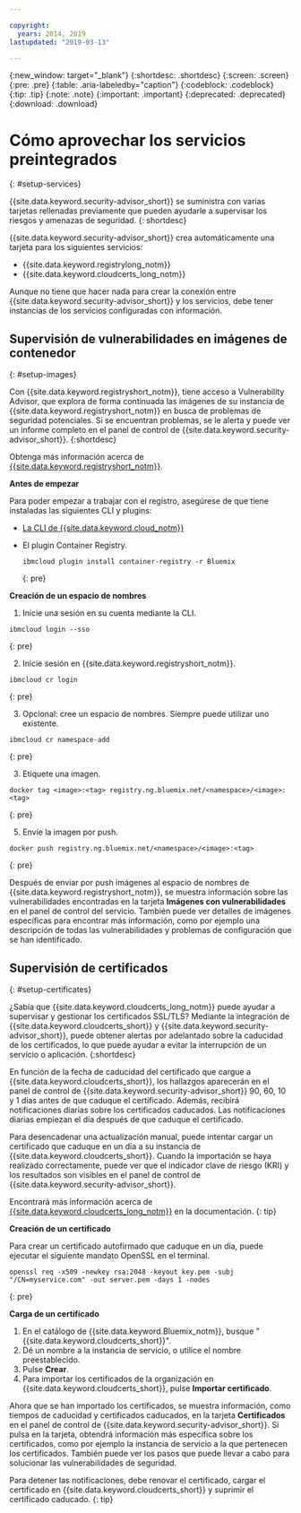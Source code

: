 ```yaml
---

copyright:
  years: 2014, 2019
lastupdated: "2019-03-13"

---
```


{:new_window: target="_blank"}
{:shortdesc: .shortdesc}
{:screen: .screen}
{:pre: .pre}
{:table: .aria-labeledby="caption"}
{:codeblock: .codeblock}
{:tip: .tip}
{:note: .note}
{:important: .important}
{:deprecated: .deprecated}
{:download: .download}

# Cómo aprovechar los servicios preintegrados
{: #setup-services}

{{site.data.keyword.security-advisor_short}} se suministra con varias tarjetas rellenadas previamente que pueden ayudarle a supervisar los riesgos y amenazas de seguridad.
{: shortdesc}

{{site.data.keyword.security-advisor_short}} crea automáticamente una tarjeta para los siguientes servicios:

* {{site.data.keyword.registrylong_notm}}
* {{site.data.keyword.cloudcerts_long_notm}}

Aunque no tiene que hacer nada para crear la conexión entre {{site.data.keyword.security-advisor_short}} y los servicios, debe tener instancias de los servicios configuradas con información.


## Supervisión de vulnerabilidades en imágenes de contenedor
{: #setup-images}

Con {{site.data.keyword.registryshort_notm}}, tiene acceso a Vulnerability Advisor, que explora de forma continuada las imágenes de su instancia de {{site.data.keyword.registryshort_notm}} en busca de problemas de seguridad potenciales. Si se encuentran problemas, se le alerta y puede ver un informe completo en el panel de control de {{site.data.keyword.security-advisor_short}}.
{:shortdesc}

Obtenga más información acerca de [{{site.data.keyword.registryshort_notm}}](/docs/services/Registry?topic=registry-index#index).


**Antes de empezar**

Para poder empezar a trabajar con el registro, asegúrese de que tiene instaladas las siguientes CLI y plugins:
* [La CLI de {{site.data.keyword.cloud_notm}}](/docs/cli?topic=cloud-cli-ibmcloud-cli#ibmcloud-cli)
* El plugin Container Registry.

  ```
  ibmcloud plugin install container-registry -r Bluemix
  ```
  {: pre}


**Creación de un espacio de nombres**

1. Inicie una sesión en su cuenta mediante la CLI.

  ```
  ibmcloud login --sso
  ```
  {: pre}

2. Inicie sesión en {{site.data.keyword.registryshort_notm}}.

  ```
  ibmcloud cr login
  ```
  {: pre}

3. Opcional: cree un espacio de nombres. Siempre puede utilizar uno existente.

  ```
  ibmcloud cr namespace-add
  ```
  {: pre}

3. Etiquete una imagen.

  ```
  docker tag <image>:<tag> registry.ng.bluemix.net/<namespace>/<image>:<tag>
  ```
  {: pre}

5. Envíe la imagen por push.

  ```
  docker push registry.ng.bluemix.net/<namespace>/<image>:<tag>
  ```
  {: pre}


Después de enviar por push imágenes al espacio de nombres de {{site.data.keyword.registryshort_notm}}, se muestra información sobre las vulnerabilidades encontradas en la tarjeta **Imágenes con vulnerabilidades** en el panel de control del servicio. También puede ver detalles de imágenes específicas para encontrar más información, como por ejemplo una descripción de todas las vulnerabilidades y problemas de configuración que se han identificado.


## Supervisión de certificados
{: #setup-certificates}

¿Sabía que {{site.data.keyword.cloudcerts_long_notm}} puede ayudar a supervisar y gestionar los certificados SSL/TLS? Mediante la integración de {{site.data.keyword.cloudcerts_short}} y {{site.data.keyword.security-advisor_short}}, puede obtener alertas por adelantado sobre la caducidad de los certificados, lo que puede ayudar a evitar la interrupción de un servicio o aplicación.
{:shortdesc}

En función de la fecha de caducidad del certificado que cargue a {{site.data.keyword.cloudcerts_short}}, los hallazgos aparecerán en el panel de control de {{site.data.keyword.security-advisor_short}} 90, 60, 10 y 1 días antes de que caduque el certificado. Además, recibirá notificaciones diarias sobre los certificados caducados. Las notificaciones diarias empiezan el día después de que caduque el certificado.

Para desencadenar una actualización manual, puede intentar cargar un certificado que caduque en un día a su instancia de {{site.data.keyword.cloudcerts_short}}. Cuando la importación se haya realizado correctamente, puede ver que el indicador clave de riesgo (KRI) y los resultados son visibles en el panel de control de {{site.data.keyword.security-advisor_short}}.

Encontrará más información acerca de [{{site.data.keyword.cloudcerts_long_notm}}](/docs/services/certificate-manager?topic=certificate-manager-gettingstarted#gettingstarted) en la documentación.
{: tip}

**Creación de un certificado**

Para crear un certificado autofirmado que caduque en un día, puede ejecutar el siguiente mandato OpenSSL en el terminal.

```
openssl req -x509 -newkey rsa:2048 -keyout key.pem -subj "/CN=myservice.com" -out server.pem -days 1 -nodes
```
{: pre}


**Carga de un certificado**

1. En el catálogo de {{site.data.keyword.Bluemix_notm}}, busque "{{site.data.keyword.cloudcerts_short}}".
2. Dé un nombre a la instancia de servicio, o utilice el nombre preestablecido.
3. Pulse **Crear**.
4. Para importar los certificados de la organización en {{site.data.keyword.cloudcerts_short}}, pulse **Importar certificado**.

Ahora que se han importado los certificados, se muestra información, como tiempos de caducidad y certificados caducados, en la tarjeta **Certificados** en el panel de control de {{site.data.keyword.security-advisor_short}}. Si pulsa en la tarjeta, obtendrá información más específica sobre los certificados, como por ejemplo la instancia de servicio a la que pertenecen los certificados. También puede ver los pasos que puede llevar a cabo para solucionar las vulnerabilidades de seguridad.

Para detener las notificaciones, debe renovar el certificado, cargar el certificado en {{site.data.keyword.cloudcerts_short}} y suprimir el certificado caducado.
{: tip}
